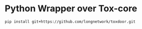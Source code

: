 Python Wrapper over Tox-core
============================


`pip install git+https://github.com/longnetwork/toxdoor.git`
